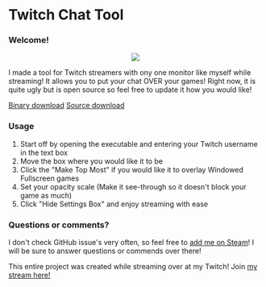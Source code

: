 # Twitch Chat Tool

### Welcome!
<p align="center">
  <img src="Gif/usage.gif">
</p>

I made a tool for Twitch streamers with ony one monitor like myself while streaming! It allows you to put your chat OVER your games! Right now, it is quite ugly but is open source so feel free to update it how you would like!

[Binary download](https://thaisen.pw/twitchtool/Twitch%20Tool.exe)
[Source download](https://github.com/ThaisenPM/Twitch-Chat-Tool/archive/master.zip)

### Usage

1. Start off by opening the executable and entering your Twitch username in the text box
2. Move the box where you would like it to be
3. Click the "Make Top Most" if you would like it to overlay Windowed Fullscreen games
4. Set your opacity scale (Make it see-through so it doesn't block your game as much)
5. Click "Hide Settings Box" and enjoy streaming with ease

### Questions or comments?

I don't check GitHub issue's very often, so feel free to [add me on Steam](steam://friends/add/76561198219057417)! I will be sure to answer questions or commends over there!

This entire project was created while streaming over at my Twitch! Join [my stream here!](https://Twitch.tv/Thaisen)
